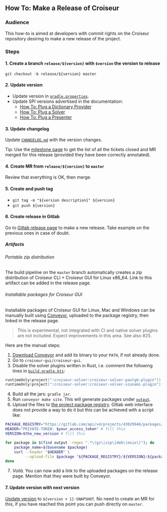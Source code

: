 <!--
SPDX-FileCopyrightText: 2023 Antoine Belvire
SPDX-License-Identifier: GPL-3.0-or-later
-->

## How To: Make a Release of Croiseur

### Audience

This how-to is aimed at developers with commit rights on the Croiseur repository desiring to make
a new release of the project.

### Steps

#### 1. Create a branch `release/${version}` with `$version` the version to release

`git checkout -b release/${version} master`

#### 2. Update version

- Update version in [`gradle.properties`](../../gradle.properties).
- Update SPI versions advertised in the documentation:
    - [How To: Plug a Dictionary Provider](../how-to/Plug-a-dictionary-provider.md)
    - [How To: Plug a Solver](../how-to/Plug-a-solver.md)
    - [How To: Plug a Presenter](../how-to/Plug-a-presenter.md)

#### 3. Update changelog

Update [`CHANGELOG.md`](../../CHANGELOG.md) with the version changes.

Tip: Use the [milestone page](https://gitlab.com/super7ramp/croiseur/-/milestones) to get the list
of all the tickets closed and MR merged for this release (provided they have been correctly
annotated).

#### 4. Create MR from `release/${version}` to `master`

Review that everything is OK, then merge.

#### 5. Create and push tag

- `git tag -m "${version description}" ${version}`
- `git push ${version}`

#### 6. Create release in Gitlab

Go to [Gitlab release page](https://gitlab.com/super7ramp/croiseur/-/releases) to make a new
release. Take example on the previous ones in case of doubt.

##### Artifacts

###### Portable zip distribution

The build pipeline on the `master` branch automatically creates a zip distribution of Croiseur CLI +
Croiseur GUI for Linux x86_64. Link to this artifact can be added in the release page.

###### Installable packages for Croiseur GUI

Installable packages of Croiseur GUI for Linux, Mac and Windows can be manually built
using [Conveyor](https://www.hydraulic.dev/), uploaded to the package registry, then linked in the
release page.

> This is experimental, not integrated with CI and native solver plugins are not included. Expect
> improvements in this area. See also #25.

Here are the manual steps:

1. [Download Conveyor](https://downloads.hydraulic.dev/conveyor/download.html) and add its binary to
   your `PATH`, if not already done.
2. Go to `croiseur-gui/croiseur-gui`.
3. Disable the solver plugins written in Rust, i.e. comment the following lines
   in [`build.gradle.kts`](../../croiseur-gui/croiseur-gui/build.gradle.kts):

```kts
runtimeOnly(project(":croiseur-solver:croiseur-solver-paulgb-plugin"))
runtimeOnly(project(":croiseur-solver:croiseur-solver-szunami-plugin"))
```

4. Build all the jars: `gradle jar`.
5. Run `conveyor make site`. This will generate packages
   under [`output`](../../croiseur-gui/croiseur-gui/output).
6. Upload the files
   to [the project package registry](https://gitlab.com/super7ramp/croiseur/-/packages/). Gitlab web
   interface does not provide a way to do it but this can be achieved with a script like:

```bash
PACKAGE_REGISTRY="https://gitlab.com/api/v4/projects/43029946/packages/generic/Croiseur-GUI"
HEADER="PRIVATE-TOKEN: $your_access_token" # fill this
VERSION=$the_new_version # fill this

for package in $(find output -regex ".*\(gz\|zip\|deb\|msix\)"); do
    package_name=$(basename $package)
    curl --header "$HEADER" \
         --upload-file $package "${PACKAGE_REGISTRY}/${VERSION}/${package_name}"
done
```

7. *Voilà*. You can now add a link to the uploaded packages on the release page. Mention that they
   were built by Conveyor.

#### 7. Update version with next version

[Update version](#2-update-version) to `${version + 1}-SNAPSHOT`.
No need to create an MR for this, if you have reached this point you can push directly on `master`. 
